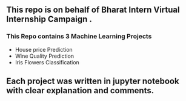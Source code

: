 ## This repo is on behalf of Bharat Intern Virtual Internship Campaign .

 ### This Repo contains 3 Machine Learning Projects
 - House price Prediction
 - Wine Quality Prediction
 -  Iris Flowers Classification
 
 ## Each project was written in jupyter notebook with clear explanation and comments.
